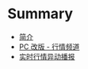 # Summary

* [简介](README.md)
* [PC 改版 - 行情频道](markets_6.0_prd.md)
* [实时行情异动播报](abnormal_fluctuations.md)
